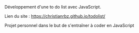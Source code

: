 Développement d'une to do list avec JavaScript. 

Lien du site : https://christianrbz.github.io/todolist/

Projet personnel dans le but de s'entraîner à coder en JavaScript
